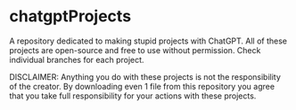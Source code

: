 # chatgptProjects
A repository dedicated to making stupid projects with ChatGPT. All of these projects are open-source and free to use without permission. Check individual branches for each project.

DISCLAIMER: Anything you do with these projects is not the responsibility of the creator. By downloading even 1 file from this repository you agree that you take full responsibility for your actions with these projects.


